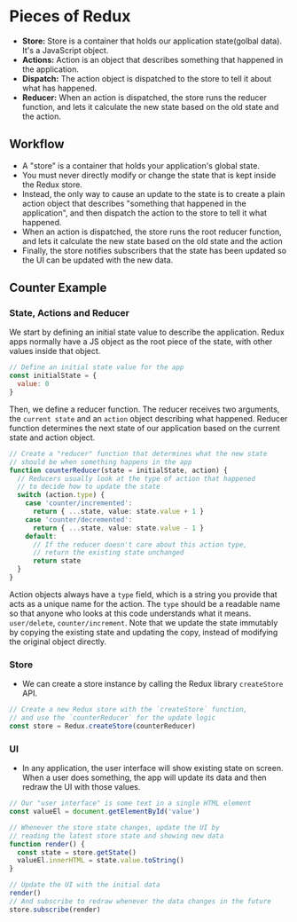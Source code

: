 # Pieces of Redux

- **Store:** Store is a container that holds our application state(golbal data). It's a JavaScript object.
- **Actions:** Action is an object that describes something that happened in the application.
- **Dispatch:** The action object is dispatched to the store to tell it about what has happened.
- **Reducer:** When an action is dispatched, the store runs the reducer function, and lets it calculate the new state based on the old state and the action.


## Workflow

- A "store" is a container that holds your application's global state.
- You must never directly modify or change the state that is kept inside the Redux store.
- Instead, the only way to cause an update to the state is to create a plain action object that describes "something that happened in the application", and then dispatch the action to the store to tell it what happened.
- When an action is dispatched, the store runs the root reducer function, and lets it calculate the new state based on the old state and the action
- Finally, the store notifies subscribers that the state has been updated so the UI can be updated with the new data.


## Counter Example

### State, Actions and Reducer

We start by defining an initial state value to describe the application. Redux apps normally have a JS object as the root piece of the state, with other values inside that object.

```js
// Define an initial state value for the app
const initialState = {
  value: 0
}
```

Then, we define a reducer function. The reducer receives two arguments, the `current state` and an `action` object describing what happened. Reducer function determines the next state of our application based on the current state and action object.

```ts
// Create a "reducer" function that determines what the new state
// should be when something happens in the app
function counterReducer(state = initialState, action) {
  // Reducers usually look at the type of action that happened
  // to decide how to update the state
  switch (action.type) {
    case 'counter/incremented':
      return { ...state, value: state.value + 1 }
    case 'counter/decremented':
      return { ...state, value: state.value - 1 }
    default:
      // If the reducer doesn't care about this action type,
      // return the existing state unchanged
      return state
  }
}
```

Action objects always have a `type` field, which is a string you provide that acts as a unique name for the action. The `type` should be a readable name so that anyone who looks at this code understands what it means. `user/delete`, `counter/increment`.
Note that we update the state immutably by copying the existing state and updating the copy, instead of modifying the original object directly.

### Store

- We can create a store instance by calling the Redux library `createStore` API.

```js
// Create a new Redux store with the `createStore` function,
// and use the `counterReducer` for the update logic
const store = Redux.createStore(counterReducer)
```


### UI

- In any application, the user interface will show existing state on screen. When a user does something, the app will update its data and then redraw the UI with those values.

```js
// Our "user interface" is some text in a single HTML element
const valueEl = document.getElementById('value')

// Whenever the store state changes, update the UI by
// reading the latest store state and showing new data
function render() {
  const state = store.getState()
  valueEl.innerHTML = state.value.toString()
}

// Update the UI with the initial data
render()
// And subscribe to redraw whenever the data changes in the future
store.subscribe(render)
```
